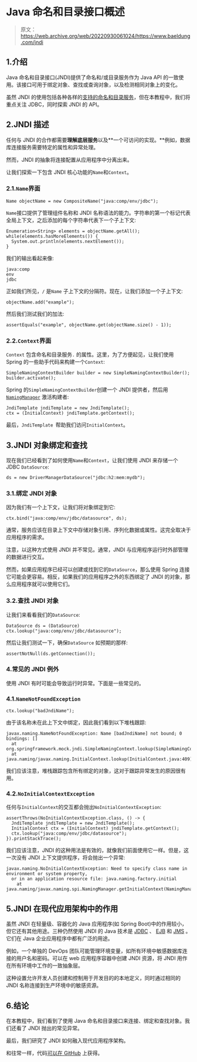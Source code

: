 # Java 命名和目录接口概述

> 原文：<https://web.archive.org/web/20220930061024/https://www.baeldung.com/jndi>

## 1.介绍

Java 命名和目录接口(JNDI)提供了命名和/或目录服务作为 Java API 的一致使用。该接口可用于绑定对象、查找或查询对象，以及检测相同对象上的变化。

虽然 JNDI 的使用包括各种各样的[支持的命名和目录服务](https://web.archive.org/web/20221206020025/https://docs.oracle.com/javase/8/docs/technotes/guides/jndi/index.html)，但在本教程中，我们将重点关注 JDBC，同时探索 JNDI 的 API。

## 2.JNDI 描述

任何与 JNDI 的合作都需要**理解底层服务**以及**一个可访问的实现。**例如，数据库连接服务需要特定的属性和异常处理。

然而，JNDI 的抽象将连接配置从应用程序中分离出来。

让我们探索一下包含 JNDI 核心功能的`Name`和`Context`。

### 2.1.`Name`界面

```
Name objectName = new CompositeName("java:comp/env/jdbc");
```

`Name`接口提供了管理组件名称和 JNDI 名称语法的能力。字符串的第一个标记代表全局上下文，之后添加的每个字符串代表下一个子上下文:

```
Enumeration<String> elements = objectName.getAll();
while(elements.hasMoreElements()) {
  System.out.println(elements.nextElement());
}
```

我们的输出看起来像:

```
java:comp
env
jdbc
```

正如我们所见，`/` 是`Name` 子上下文的分隔符。现在，让我们添加一个子上下文:

```
objectName.add("example");
```

然后我们测试我们的加法:

```
assertEquals("example", objectName.get(objectName.size() - 1));
```

### 2.2.`Context`界面

`Context` 包含命名和目录服务`.` 的属性。这里，为了方便起见，让我们使用 Spring 的一些助手代码来构建一个`Context`:

```
SimpleNamingContextBuilder builder = new SimpleNamingContextBuilder(); 
builder.activate();
```

Spring 的`SimpleNamingContextBuilder`创建一个 JNDI 提供者，然后用 [`NamingManager`](https://web.archive.org/web/20221206020025/https://docs.oracle.com/en/java/javase/11/docs/api/java.naming/javax/naming/spi/NamingManager.html) 激活构建者:

```
JndiTemplate jndiTemplate = new JndiTemplate();
ctx = (InitialContext) jndiTemplate.getContext();
```

最后，`JndiTemplate `帮助我们访问`InitialContext`。

## 3.JNDI 对象绑定和查找

现在我们已经看到了如何使用`Name`和`Context`，让我们使用 JNDI 来存储一个 JDBC `DataSource`:

```
ds = new DriverManagerDataSource("jdbc:h2:mem:mydb");
```

### 3.1.绑定 JNDI 对象

因为我们有一个上下文，让我们将对象绑定到它:

```
ctx.bind("java:comp/env/jdbc/datasource", ds);
```

通常，服务应该在目录上下文中存储对象引用、序列化数据或属性。这完全取决于应用程序的需求。

注意，以这种方式使用 JNDI 并不常见。通常，JNDI 与应用程序运行时外部管理的数据进行交互。

然而，如果应用程序已经可以创建或找到它的`DataSource`，那么使用 Spring 连接它可能会更容易。相反，如果我们的应用程序之外的东西绑定了 JNDI 的对象，那么应用程序就可以使用它们。

### 3.2.查找 JNDI 对象

让我们来看看我们的`DataSource`:

```
DataSource ds = (DataSource) ctx.lookup("java:comp/env/jdbc/datasource");
```

然后让我们测试一下，确保`DataSource` 如预期的那样:

```
assertNotNull(ds.getConnection());
```

### 4.常见的 JNDI 例外

使用 JNDI 有时可能会导致运行时异常。下面是一些常见的。

### 4.1.`NameNotFoundException`

```
ctx.lookup("badJndiName");
```

由于该名称未在此上下文中绑定，因此我们看到以下堆栈跟踪:

```
javax.naming.NameNotFoundException: Name [badJndiName] not bound; 0 bindings: []
  at org.springframework.mock.jndi.SimpleNamingContext.lookup(SimpleNamingContext.java:140)
  at java.naming/javax.naming.InitialContext.lookup(InitialContext.java:409)
```

我们应该注意，堆栈跟踪包含所有绑定的对象，这对于跟踪异常发生的原因很有用。

### 4.2.`NoInitialContextException`

任何与`InitialContext`的交互都会抛出`NoInitialContextException`:

```
assertThrows(NoInitialContextException.class, () -> {
  JndiTemplate jndiTemplate = new JndiTemplate();
  InitialContext ctx = (InitialContext) jndiTemplate.getContext();
  ctx.lookup("java:comp/env/jdbc/datasource");
}).printStackTrace();
```

我们应该注意，JNDI 的这种用法是有效的，就像我们前面使用它一样。但是，这一次没有 JNDI 上下文提供程序，将会抛出一个异常:

```
javax.naming.NoInitialContextException: Need to specify class name in environment or system property, 
  or in an application resource file: java.naming.factory.initial
    at java.naming/javax.naming.spi.NamingManager.getInitialContext(NamingManager.java:685)
```

## 5.JNDI 在现代应用架构中的作用

虽然 JNDI 在轻量级、容器化的 Java 应用程序(如 Spring Boot)中的作用较小，但它还有其他用途。三种仍然使用 JNDI 的 Java 技术是 [JDBC](/web/20221206020025/https://www.baeldung.com/java-jdbc) 、 [EJB](/web/20221206020025/https://www.baeldung.com/ejb-intro) 和 [JMS](/web/20221206020025/https://www.baeldung.com/spring-jms) 。它们在 Java 企业应用程序中都有广泛的用途。

例如，一个单独的 DevOps 团队可能管理环境变量，如所有环境中敏感数据库连接的用户名和密码。可以在 web 应用程序容器中创建 JNDI 资源，将 JNDI 用作在所有环境中工作的一致抽象层。

这种设置允许开发人员创建和控制用于开发目的的本地定义，同时通过相同的 JNDI 名称连接到生产环境中的敏感资源。

## 6.结论

在本教程中，我们看到了使用 Java 命名和目录接口来连接、绑定和查找对象。我们还看了 JNDI 抛出的常见异常。

最后，我们研究了 JNDI 如何融入现代应用程序架构。

和往常一样，代码[可以在 GitHub](https://web.archive.org/web/20221206020025/https://github.com/eugenp/tutorials/tree/master/core-java-modules/core-java-jndi) 上获得。